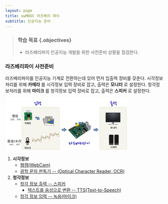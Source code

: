 ```yaml
---
layout: page
title: xwMOOC 라즈베리 파이
subtitle: 인공지능 준비
---
```


> ### 학습 목표 {.objectives}
>
> * 라즈베리파이 인공지능 개발을 위한 사전준비 상황을 점검한다.


### 라즈베리파이 사전준비

라즈베리파이를 인공지능 기계로 전환하는데 있어 먼저 입출력 장비를 갖춘다.
시각정보처리를 위해 **카메라** 를 시각정보 입력 장비로 잡고, 출력은 **모니터** 로 설정한다.
청각정보처리를 위해 **마이크** 를 청각정보 입력 장비로 잡고, 출력은 **스피커** 로 설정한다.


<img src="fig/rpi-ai-prereq.png" alt="라즈베리파이 사전준비" width="77%" />

1. **시각정보**  
    * [웹캠(WebCam)](rpi-webcam.html)
    * [광학 문자 판독기 -- (Optical Character Reader, OCR)](rpi-ocr.html)
1. **청각정보**  
    * [청각 정보 출력 -- 스피커](rpi-audio-play.html)  
        - [텍스트를 음성으로 변환 -- TTS(Text-to-Speech)](rpi-tts.html)  
    * [청각 정보 입력 -- 녹음(마이크)](rpi-audio-record.html)